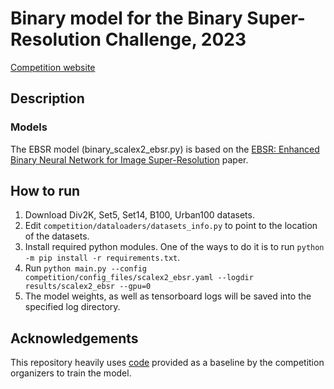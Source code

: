 # Binary model for the Binary Super-Resolution Challenge, 2023

[Competition website](http://cscontest.ru/bsrc/)

## Description

### Models

The EBSR model (binary_scalex2_ebsr.py) is based on the [EBSR: Enhanced Binary Neural Network for Image Super-Resolution](https://arxiv.org/abs/2303.12270) paper.

## How to run

 1. Download Div2K, Set5, Set14, B100, Urban100 datasets.
 2. Edit `competition/dataloaders/datasets_info.py` to point to the location of the datasets.
 3. Install required python modules. One of the ways to do it is to run `python -m pip install -r requirements.txt`.
 4. Run `python main.py --config competition/config_files/scalex2_ebsr.yaml --logdir results/scalex2_ebsr --gpu=0`
 5. The model weights, as well as tensorboard logs will be saved into the specified log directory.

## Acknowledgements

This repository heavily uses [code](https://github.com/ilyazhara/BSRC-2023) provided as a baseline by the competition organizers to train the model.
